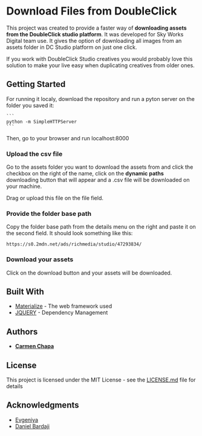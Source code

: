 # Download Files from DoubleClick

This project was created to provide a faster way of **downloading assets from the DoubleClick studio platform**. It was developed for Sky Works Digital team use. It gives the option of downloading all images from an assets folder in DC Studio platform on just one click.

If you work with DoubleClick Studio creatives you would probably love this solution to make your live easy when duplicating creatives from older ones.

## Getting Started

For running it localy, download the repository and run a pyton server on the folder you saved it:

	```
    python -m SimpleHTTPServer
    ```

Then, go to your browser and run localhost:8000

### Upload the csv file

Go to the assets folder you want to download the assets from and click the checkbox on the right of the name, click on the **dynamic paths** downloading button that will appear and a .csv file will be downloaded on your machine.

Drag or upload this file on the file field.

### Provide the folder base path

Copy the folder base path from the details menu on the right and paste it on the second field. It should look something like this:

```
https://s0.2mdn.net/ads/richmedia/studio/47293834/
```

### Download your assets

Click on the download button and your assets will be downloaded.

## Built With

* [Materialize](http://materializecss.com/) - The web framework used
* [JQUERY](https://jquery.com/) - Dependency Management

## Authors

* **[Carmen Chapa](https://github.com/carmenchapa)**

## License

This project is licensed under the MIT License - see the [LICENSE.md](LICENSE.md) file for details

## Acknowledgments

* [Evgeniya](https://github.com/evgeniyaaa)
* [Daniel Bardaji](https://github.com/DBardaji)

